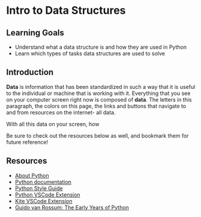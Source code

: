 # Intro to Data Structures

## Learning Goals

- Understand what a data structure is and how they are used in Python
- Learn which types of tasks data structures are used to solve

## Introduction

**Data** is information that has been standardized in such a way that it is
useful to the individual or machine that is working with it. Everything that
you see on your computer screen right now is composed of **data**. The letters
in this paragraph, the colors on this page, the links and buttons that navigate
to and from resources on the internet- all data.

With all this data on your screen, how

Be sure to check out the resources below as well, and bookmark them for future
reference!

## Resources

- [About Python](https://www.python.org/doc/essays/blurb/)
- [Python documentation][python docs]
- [Python Style Guide](https://peps.python.org/pep-0008/)
- [Python VSCode Extension](https://code.visualstudio.com/docs/languages/python)
- [Kite VSCode Extension](https://www.kite.com/)
- [Guido van Rossum: The Early Years of Python](https://www.computer.org/csdl/magazine/co/2015/02/mco2015020007/13rRUy3gmYB)

[python docs]: https://docs.python.org/3/
[python docs upper]: https://docs.python.org/3/library/stdtypes.html#str.upper

